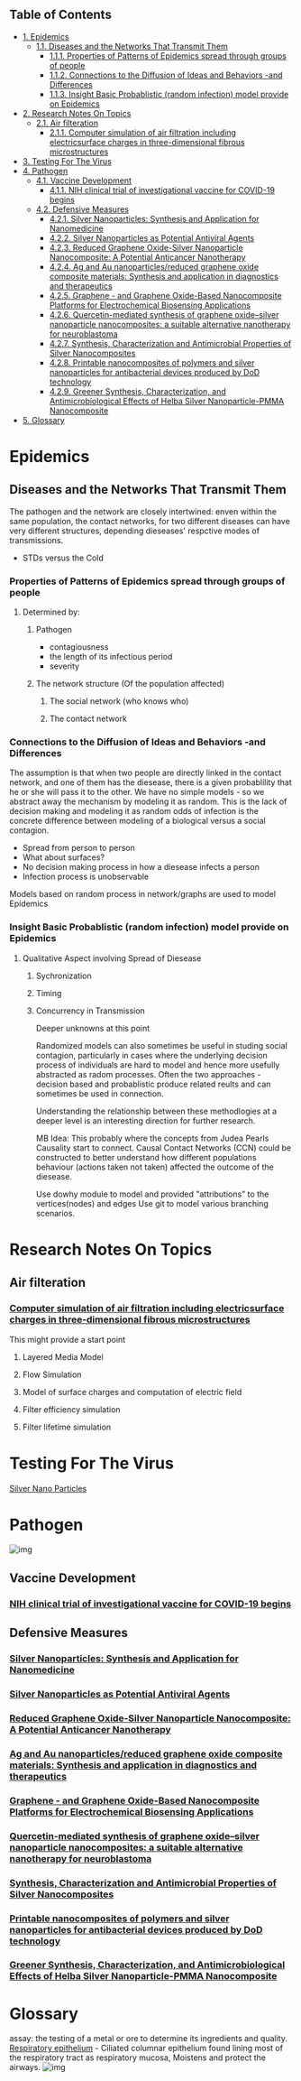 <div id="table-of-contents">
<h2>Table of Contents</h2>
<div id="text-table-of-contents">
<ul>
<li><a href="#orgheadline14">1. Epidemics</a>
<ul>
<li><a href="#orgheadline13">1.1. Diseases and the Networks That Transmit Them</a>
<ul>
<li><a href="#orgheadline6">1.1.1. Properties of Patterns of Epidemics spread through groups of people</a></li>
<li><a href="#orgheadline7">1.1.2. Connections to the Diffusion of Ideas and Behaviors -and  Differences</a></li>
<li><a href="#orgheadline12">1.1.3. Insight Basic Probablistic (random infection) model provide on Epidemics</a></li>
</ul>
</li>
</ul>
</li>
<li><a href="#orgheadline22">2. Research Notes On Topics</a>
<ul>
<li><a href="#orgheadline21">2.1. Air filteration</a>
<ul>
<li><a href="#orgheadline20">2.1.1. Computer simulation of air filtration including electricsurface charges in three-dimensional fibrous microstructures</a></li>
</ul>
</li>
</ul>
</li>
<li><a href="#orgheadline23">3. Testing For The Virus</a></li>
<li><a href="#orgheadline36">4. Pathogen</a>
<ul>
<li><a href="#orgheadline25">4.1. Vaccine Development</a>
<ul>
<li><a href="#orgheadline24">4.1.1. NIH clinical trial of investigational vaccine for COVID-19 begins</a></li>
</ul>
</li>
<li><a href="#orgheadline35">4.2. Defensive Measures</a>
<ul>
<li><a href="#orgheadline26">4.2.1. Silver Nanoparticles: Synthesis and Application for Nanomedicine</a></li>
<li><a href="#orgheadline27">4.2.2. Silver Nanoparticles as Potential Antiviral Agents</a></li>
<li><a href="#orgheadline28">4.2.3. Reduced Graphene Oxide-Silver Nanoparticle Nanocomposite: A Potential Anticancer Nanotherapy</a></li>
<li><a href="#orgheadline29">4.2.4. Ag and Au nanoparticles/reduced graphene oxide composite materials: Synthesis and application in diagnostics and therapeutics</a></li>
<li><a href="#orgheadline30">4.2.5. Graphene - and Graphene Oxide-Based Nanocomposite Platforms for Electrochemical Biosensing Applications</a></li>
<li><a href="#orgheadline31">4.2.6. Quercetin-mediated synthesis of graphene oxide–silver nanoparticle nanocomposites: a suitable alternative nanotherapy for neuroblastoma</a></li>
<li><a href="#orgheadline32">4.2.7. Synthesis, Characterization and Antimicrobial Properties of Silver Nanocomposites</a></li>
<li><a href="#orgheadline33">4.2.8. Printable nanocomposites of polymers and silver nanoparticles for antibacterial devices produced by DoD technology</a></li>
<li><a href="#orgheadline34">4.2.9. Greener Synthesis, Characterization, and Antimicrobiological Effects of Helba Silver Nanoparticle-PMMA Nanocomposite</a></li>
</ul>
</li>
</ul>
</li>
<li><a href="#orgheadline37">5. Glossary</a></li>
</ul>
</div>
</div>


# Epidemics<a id="orgheadline14"></a>

## Diseases and the Networks That Transmit Them<a id="orgheadline13"></a>

The pathogen and the network are closely intertwined: enven within the same population, the contact networks,
 for two different diseases can have very different structures, depending dieseases' respctive modes of transmissions.

-   STDs versus the Cold

### Properties of Patterns of Epidemics spread through groups of people<a id="orgheadline6"></a>

1.  Determined by:

    1.  Pathogen
    
        -   contagiousness
        -   the length of its infectious period
        -   severity
    
    2.  The network structure (Of the population affected)
    
        1.  The social network (who knows who)
        
        2.  The contact network

### Connections to the Diffusion of Ideas and Behaviors -and  Differences<a id="orgheadline7"></a>

The assumption is that when two people are directly linked in the contact network, and one of them has the diesease,
there is a given probablility that he or she will pass it to the other.
We have no simple models - so we abstract away the mechanism by modeling it as random.
This is the lack of decision making and modeling it as random odds of infection is the concrete difference between modeling
of a biological versus a social contagion.

-   Spread from person to person
-   What about surfaces?
-   No decision making process in how a diesease infects a person
-   Infection process is unobservable

Models based on random process in network/graphs are used to model Epidemics

### Insight Basic Probablistic (random infection) model provide on Epidemics<a id="orgheadline12"></a>

1.  Qualitative Aspect involving Spread of Diesease

    1.  Sychronization
    
    2.  Timing
    
    3.  Concurrency in Transmission
    
        Deeper unknowns at this point
        
        Randomized models can also sometimes be useful in studing social contagion, particularly in cases where the underlying decision
        process of individuals are hard to model and hence more usefully abstracted as radom processes.  Often the two approaches - decision
        based  and probablistic produce related reults and can sometimes be used in connection.
        
        Understanding the relationship between these methodlogies at a deeper level is an interesting direction for further research.
        
        MB Idea: This probably where the concepts from Judea Pearls Causality start to connect.  Causal Contact Networks (CCN) could be constructed
        to better understand how different populations behaviour (actions taken not taken) affected the outcome of the diesease.
        
        Use dowhy module to model and provided "attributions" to the vertices(nodes) and edges
        Use git to model various branching scenarios.

# Research Notes On Topics<a id="orgheadline22"></a>

## Air filteration<a id="orgheadline21"></a>

### [Computer simulation of air filtration including electricsurface charges in three-dimensional fibrous microstructures](https://www.geodict.com/Presentations/2005FiltechWiesbadenElectricSurfaceRiefPaper.pdf)<a id="orgheadline20"></a>

This might provide a start point

1.  Layered Media Model

2.  Flow Simulation

3.  Model of surface charges and computation of electric field

4.  Filter efficiency simulation

5.  Filter lifetime simulation

# Testing For The Virus<a id="orgheadline23"></a>

[Silver Nano Particles](https://en.wikipedia.org/wiki/Silver_nanoparticle)

# Pathogen<a id="orgheadline36"></a>

![img](./img/novel_coronavirus_SARS-CoV-2.jpg "Novel Coronavirus SARS-CoV-2 This scanning electron microscope image shows SARS-CoV-2 (round magenta objects) emerging from the surface of cells cultured in the lab. SARS-CoV-2, also known as 2019-nCoV, is the virus that causes COVID-19. The virus shown was isolated from a patient in the U.S.")

## Vaccine Development<a id="orgheadline25"></a>

### [NIH clinical trial of investigational vaccine for COVID-19 begins](https://www.nih.gov/news-events/news-releases/nih-clinical-trial-investigational-vaccine-covid-19-begins)<a id="orgheadline24"></a>

## Defensive Measures<a id="orgheadline35"></a>

### [Silver Nanoparticles: Synthesis and Application for Nanomedicine](https://www.ncbi.nlm.nih.gov/pmc/articles/PMC6412188/)<a id="orgheadline26"></a>

### [Silver Nanoparticles as Potential Antiviral Agents](https://www.ncbi.nlm.nih.gov/pmc/articles/PMC6264685/)<a id="orgheadline27"></a>

### [Reduced Graphene Oxide-Silver Nanoparticle Nanocomposite: A Potential Anticancer Nanotherapy](https://pubmed.ncbi.nlm.nih.gov/26491296/)<a id="orgheadline28"></a>

### [Ag and Au nanoparticles/reduced graphene oxide composite materials: Synthesis and application in diagnostics and therapeutics](https://www.sciencedirect.com/science/article/pii/S0001868619301010?via%3Dihub)<a id="orgheadline29"></a>

### [Graphene - and Graphene Oxide-Based Nanocomposite Platforms for Electrochemical Biosensing Applications](https://www.ncbi.nlm.nih.gov/pmc/articles/PMC6628170/)<a id="orgheadline30"></a>

### [Quercetin-mediated synthesis of graphene oxide–silver nanoparticle nanocomposites: a suitable alternative nanotherapy for neuroblastoma](https://www.ncbi.nlm.nih.gov/pmc/articles/PMC5566358/)<a id="orgheadline31"></a>

### [Synthesis, Characterization and Antimicrobial Properties of Silver Nanocomposites](https://www.intechopen.com/books/silver-nanoparticles-fabrication-characterization-and-applications/synthesis-characterization-and-antimicrobial-properties-of-silver-nanocomposites)<a id="orgheadline32"></a>

### [Printable nanocomposites of polymers and silver nanoparticles for antibacterial devices produced by DoD technology](https://journals.plos.org/plosone/article?id=10.1371/journal.pone.0200918)<a id="orgheadline33"></a>

### [Greener Synthesis, Characterization, and Antimicrobiological Effects of Helba Silver Nanoparticle-PMMA Nanocomposite](https://www.hindawi.com/journals/ijps/2019/4379507/)<a id="orgheadline34"></a>

# Glossary<a id="orgheadline37"></a>

assay: the testing of a metal or ore to determine its ingredients and quality.
[Respiratory epithelium](https://en.wikipedia.org/wiki/Respiratory_epithelium) - Ciliated columnar epithelium found lining most of the respiratory tract as respiratory mucosa, Moistens and protect the airways.
![img](./img/RespiratoryEpithelium.png)
